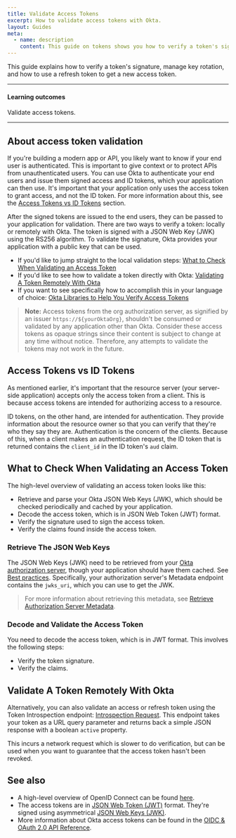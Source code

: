 ```yaml
---
title: Validate Access Tokens
excerpt: How to validate access tokens with Okta.
layout: Guides
meta:
  - name: description
    content: This guide on tokens shows you how to verify a token's signature, manage key rotation, and how to use a refresh token to get a new access token.
---
```


This guide explains how to verify a token's signature, manage key rotation, and how to use a refresh token to get a new access token.

---

#### Learning outcomes

Validate access tokens.

---

## About access token validation

If you're building a modern app or API, you likely want to know if your end user is authenticated. This is important to give context or to protect APIs from unauthenticated users. You can use Okta to authenticate your end users and issue them signed access and ID tokens, which your application can then use. It's important that your application only uses the access token to grant access, and not the ID token. For more information about this, see the [Access Tokens vs ID Tokens](#access-tokens-vs-id-tokens) section.

After the signed tokens are issued to the end users, they can be passed to your application for validation. There are two ways to verify a token: locally or remotely with Okta. The token is signed with a JSON Web Key (JWK) using the RS256 algorithm. To validate the signature, Okta provides your application with a public key that can be used.

- If you'd like to jump straight to the local validation steps: [What to Check When Validating an Access Token](#what-to-check-when-validating-an-access-token)
- If you'd like to see how to validate a token directly with Okta: [Validating A Token Remotely With Okta](#validating-a-token-remotely-with-okta)
- If you want to see specifically how to accomplish this in your language of choice: [Okta Libraries to Help You Verify Access Tokens](#okta-libraries-to-help-you-verify-access-tokens)

> **Note:** Access tokens from the org authorization server, as signified by an issuer `https://${yourOktaOrg}`, shouldn't be consumed or validated by any application other than Okta. Consider these access tokens as opaque strings since their content is subject to change at any time without notice. Therefore, any attempts to validate the tokens may not work in the future.

## Access Tokens vs ID Tokens

As mentioned earlier, it's important that the resource server (your server-side application) accepts only the access token from a client. This is because access tokens are intended for authorizing access to a resource.

ID tokens, on the other hand, are intended for authentication. They provide information about the resource owner so that you can verify that they're who they say they are. Authentication is the concern of the clients. Because of this, when a client makes an authentication request, the ID token that is returned contains the `client_id` in the ID token's `aud` claim.

## What to Check When Validating an Access Token

The high-level overview of validating an access token looks like this:

- Retrieve and parse your Okta JSON Web Keys (JWK), which should be checked periodically and cached by your application.
- Decode the access token, which is in JSON Web Token (JWT) format.
- Verify the signature used to sign the access token.
- Verify the claims found inside the access token.

### Retrieve The JSON Web Keys

The JSON Web Keys (JWK) need to be retrieved from your [Okta authorization server](/docs/guides/customize-authz-server/), though your application should have them cached. See [Best practices](/docs/reference/api/oidc/#best-practices). Specifically, your authorization server's Metadata endpoint contains the `jwks_uri`, which you can use to get the JWK.

> For more information about retrieving this metadata, see [Retrieve Authorization Server Metadata](/docs/reference/api/oidc/#well-knownoauth-authorization-server).

### Decode and Validate the Access Token

You need to decode the access token, which is in JWT format.  This involves the following steps:
- Verify the token signature.
- Verify the claims.

<StackSelector snippet="accesstoken" noSelector/>

## Validate A Token Remotely With Okta

Alternatively, you can also validate an access or refresh token using the Token Introspection endpoint: [Introspection Request](/docs/reference/api/oidc/#introspect). This endpoint takes your token as a URL query parameter and returns back a simple JSON response with a boolean `active` property.

This incurs a network request which is slower to do verification, but can be used when you want to guarantee that the access token hasn't been revoked.

## See also

- A high-level overview of OpenID Connect can be found [here](/docs/concepts/oauth-openid/#openid-connect).
- The access tokens are in [JSON Web Token (JWT)](https://tools.ietf.org/html/rfc7519) format. They're signed using asymmetrical [JSON Web Keys (JWK)](https://tools.ietf.org/html/rfc7517).
- More information about Okta access tokens can be found in the [OIDC & OAuth 2.0 API Reference](/docs/reference/api/oidc/#id-token).
